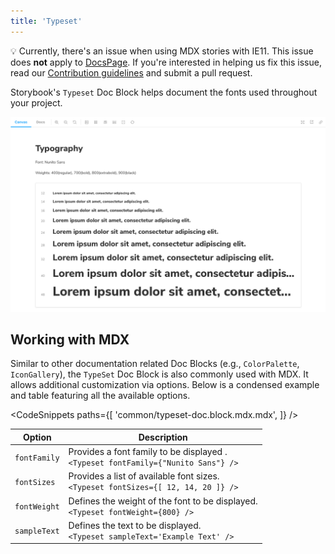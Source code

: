 ```yaml
---
title: 'Typeset'
---
```


<div class="aside">

💡 Currently, there's an issue when using MDX stories with IE11. This issue does <strong>not</strong> apply to [DocsPage](./docs-page.md). If you're interested in helping us fix this issue, read our
[Contribution guidelines](../contribute/how-to-contribute.md) and submit a pull request.

</div>

Storybook's `Typeset` Doc Block helps document the fonts used throughout your project.

![Docs blocks with typography](./doc-block-typeset-optimized.png)

## Working with MDX

Similar to other documentation related Doc Blocks (e.g., `ColorPalette`, `IconGallery`), the `TypeSet` Doc Block is also commonly used with MDX. It allows additional customization via options. Below is a condensed example and table featuring all the available options.

<!-- prettier-ignore-start -->

<CodeSnippets
  paths={[
    'common/typeset-doc.block.mdx.mdx',
  ]}
/>

<!-- prettier-ignore-end -->

| Option       | Description                                                                             |
| ------------ | --------------------------------------------------------------------------------------- |
| `fontFamily` | Provides a font family to be displayed . <br/> `<Typeset fontFamily={"Nunito Sans"} />` |
| `fontSizes`  | Provides a list of available font sizes. <br/> `<Typeset fontSizes={[ 12, 14, 20 ]} />` |
| `fontWeight` | Defines the weight of the font to be displayed. <br/> `<Typeset fontWeight={800} />`    |
| `sampleText` | Defines the text to be displayed. <br/> `<Typeset sampleText='Example Text' />`         |